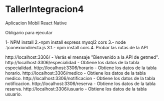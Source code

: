 # TallerIntegracion4
Aplicacion Mobil React Native


Obligario para ejecutar 

1- NPM install
2.-npm install express mysql2 cors
3.-  node .\conexiondirecta.js
3.1.- npm install cors
4. Probar las rutas de la API

http://localhost:3306/ - Verás el mensaje "Bienvenido a la API de getmed".
http://localhost:3306/especialidad - Obtiene los datos de la tabla especialidad.
http://localhost:3306/horario - Obtiene los datos de la tabla horario.
http://localhost:3306/medico - Obtiene los datos de la tabla medico.
http://localhost:3306/notificacion - Obtiene los datos de la tabla notificacion.
http://localhost:3306/reserva - Obtiene los datos de la tabla reserva.
http://localhost:3306/usuario - Obtiene los datos de la tabla usuario.